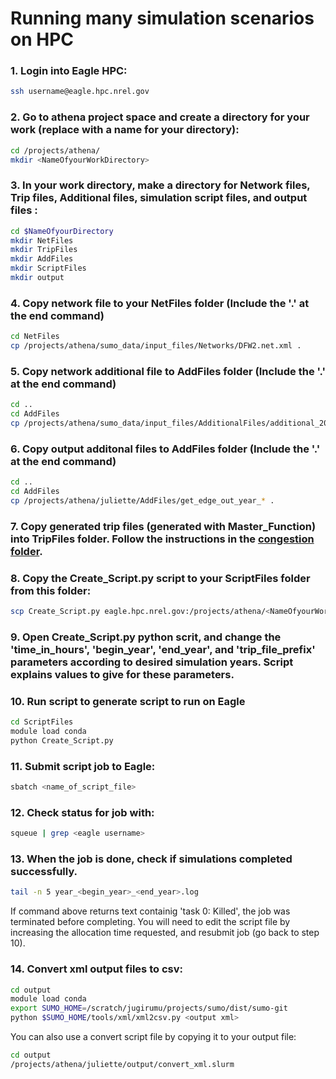 # Running many simulation scenarios on HPC

### 1.  Login into Eagle HPC: 
```bash
ssh username@eagle.hpc.nrel.gov
```

### 2.  Go to athena project space and create a directory for your work (replace <NameOfyourWorkDirectory> with a name for your directory):
```bash
cd /projects/athena/
mkdir <NameOfyourWorkDirectory>
```

### 3.  In your work directory, make a directory for Network files, Trip files, Additional files, simulation script files, and output files :
```bash
cd $NameOfyourDirectory
mkdir NetFiles
mkdir TripFiles
mkdir AddFiles
mkdir ScriptFiles
mkdir output
```

### 4.  Copy network file to your NetFiles folder (Include the '.' at the end command)
```bash
cd NetFiles
cp /projects/athena/sumo_data/input_files/Networks/DFW2.net.xml .
```


### 5.  Copy network additional file to AddFiles folder (Include the '.' at the end command)
```bash
cd ..
cd AddFiles
cp /projects/athena/sumo_data/input_files/AdditionalFiles/additional_2020-03-25.xml .
```

### 6.  Copy output additonal files to AddFiles folder (Include the '.' at the end command)
```bash
cd ..
cd AddFiles
cp /projects/athena/juliette/AddFiles/get_edge_out_year_* .
```

### 7.  Copy generated trip files (generated with Master_Function) into TripFiles folder. Follow the instructions in the [congestion folder](https://github.com/NREL/ATHENA-sumo/tree/master/Congestion_Policies).

### 8. Copy the Create_Script.py script to your ScriptFiles folder from this folder:
```bash
scp Create_Script.py eagle.hpc.nrel.gov:/projects/athena/<NameOfyourWorkDirectory>/ScriptFiles/
```

### 9.  Open Create_Script.py python scrit, and change the 'time_in_hours', 'begin_year', 'end_year', and 'trip_file_prefix' parameters according to desired simulation years. Script explains values to give for these parameters.

### 10.  Run script to generate script to run on Eagle
```bash
cd ScriptFiles
module load conda
python Create_Script.py
```

### 11.  Submit script job to Eagle:
```bash
sbatch <name_of_script_file>
```

### 12.  Check status for job with:
```bash
squeue | grep <eagle username>
```

### 13.  When the job is done, check if simulations completed successfully.
```bash
tail -n 5 year_<begin_year>_<end_year>.log
```
If command above returns text containig 'task 0: Killed', the job was terminated before completing. You will need to edit the script file by increasing the allocation time requested, and resubmit job (go back to step 10).

### 14.  Convert xml output files to csv:
```bash
cd output
module load conda
export SUMO_HOME=/scratch/jugirumu/projects/sumo/dist/sumo-git
python $SUMO_HOME/tools/xml/xml2csv.py <output xml>
```
You can also use a convert script file by copying it to your output file:
```bash
cd output
/projects/athena/juliette/output/convert_xml.slurm
```
